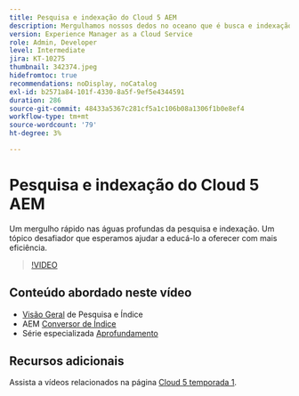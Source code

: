 ```yaml
---
title: Pesquisa e indexação do Cloud 5 AEM
description: Mergulhamos nossos dedos no oceano que é busca e indexação
version: Experience Manager as a Cloud Service
role: Admin, Developer
level: Intermediate
jira: KT-10275
thumbnail: 342374.jpeg
hidefromtoc: true
recommendations: noDisplay, noCatalog
exl-id: b2571a84-101f-4330-8a5f-9ef5e4344591
duration: 286
source-git-commit: 48433a5367c281cf5a1c106b08a1306f1b0e8ef4
workflow-type: tm+mt
source-wordcount: '79'
ht-degree: 3%

---
```


# Pesquisa e indexação do Cloud 5 AEM

Um mergulho rápido nas águas profundas da pesquisa e indexação. Um tópico desafiador que esperamos ajudar a educá-lo a oferecer com mais eficiência.

>[!VIDEO](https://video.tv.adobe.com/v/342374?quality=12&learn=on)

## Conteúdo abordado neste vídeo

+ [Visão Geral](https://experienceleague.adobe.com/docs/experience-manager-cloud-service/content/operations/indexing.html?lang=pt-BR) de Pesquisa e Índice
+ AEM [Conversor de Índice](https://experienceleague.adobe.com/docs/experience-manager-cloud-service/content/migration-journey/refactoring-tools/index-converter.html)
+ Série especializada [Aprofundamento](../../../cloud-service/migration/moving-to-aem-as-a-cloud-service/search-and-indexing.md)


## Recursos adicionais

Assista a vídeos relacionados na página [Cloud 5 temporada 1](cloud5-season-1.md).
